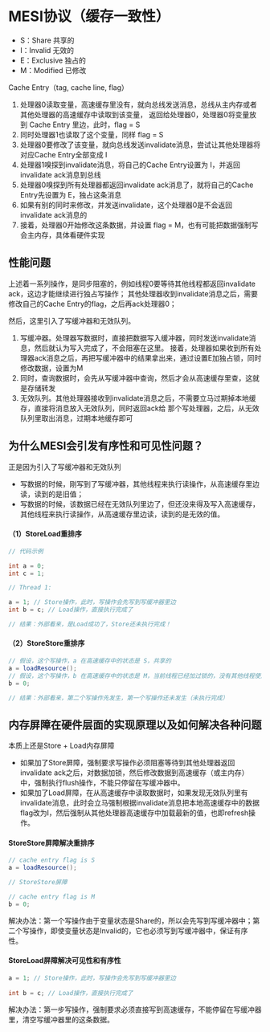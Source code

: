 # MESI协议（缓存一致性）

- S：Share 共享的
- I：Invalid 无效的
- E：Exclusive 独占的
- M：Modified 已修改

Cache Entry（tag, cache line, flag）

1. 处理器0读取变量，高速缓存里没有，就向总线发送消息，总线从主内存或者其他处理器的高速缓存中读取到该变量，
返回给处理器0，处理器0将变量放到 Cache Entry 里边，此时，flag = S
2. 同时处理器1也读取了这个变量，同样 flag = S
3. 处理器0要修改了该变量，就向总线发送invalidate消息，尝试让其他处理器将对应Cache Entry全部变成 I
4. 处理器1嗅探到invalidate消息，将自己的Cache Entry设置为 I，并返回invalidate ack消息到总线
5. 处理器0嗅探到所有处理器都返回invalidate ack消息了，就将自己的Cache Entry先设置为 E，独占这条消息
6. 如果有别的同时来修改，并发送invalidate，这个处理器0是不会返回invalidate ack消息的
7. 接着，处理器0开始修改这条数据，并设置 flag = M，也有可能把数据强制写会主内存，具体看硬件实现

## 性能问题

上述着一系列操作，是同步阻塞的，例如线程0要等待其他线程都返回invalidate ack，这边才能继续进行独占写操作；
其他处理器收到invalidate消息之后，需要修改自己的Cache Entry的flag，之后再ack处理器0；

然后，这里引入了写缓冲器和无效队列。

1. 写缓冲器。处理器写数据时，直接把数据写入缓冲器，同时发送invalidate消息，然后就认为写入完成了，不会阻塞在这里。
   接着，处理器如果收到所有处理器ack消息之后，再把写缓冲器中的结果拿出来，通过设置E加独占锁，同时修改数据，设置为M
2. 同时，查询数据时，会先从写缓冲器中查询，然后才会从高速缓存里查，这就是存储转发
3. 无效队列。其他处理器接收到invalidate消息之后，不需要立马过期掉本地缓存，直接将消息放入无效队列，同时返回ack给
   那个写处理器，之后，从无效队列里取出消息，过期本地缓存即可

## 为什么MESI会引发有序性和可见性问题？

正是因为引入了写缓冲器和无效队列

- 写数据的时候，刚写到了写缓冲器，其他线程来执行读操作，从高速缓存里边读，读到的是旧值；
- 写数据的时候，该数据已经在无效队列里边了，但还没来得及写入高速缓存，其他线程来执行读操作，从高速缓存里边读，读到的是无效的值。

#### （1）StoreLoad重排序

```java
// 代码示例

int a = 0;
int c = 1;

// Thread 1:

a = 1; // Store操作，此时，写操作会先写到写缓冲器里边
int b = c; // Load操作，直接执行完成了

// 结果：外部看来，是Load成功了，Store还未执行完成！
```

#### （2）StoreStore重排序

```java
// 假设，这个写操作，a 在高速缓存中的状态是 S，共享的
a = loadResource();
// 假设，这个写操作，b 在高速缓存中的状态是 M，当前线程已经加过锁的，没有其他线程使用这个变量，可以直接写到高速缓存
b = 0;

// 结果：外部看来，第二个写操作先发生，第一个写操作还未发生（未执行完成）
```

## 内存屏障在硬件层面的实现原理以及如何解决各种问题

本质上还是Store + Load内存屏障

- 如果加了Store屏障，强制要求写操作必须阻塞等待到其他处理器返回invalidate ack之后，对数据加锁，然后修改数据到高速缓存（或主内存）中，强制执行flush操作，不能只停留在写缓冲器中。
- 如果加了Load屏障，在从高速缓存中读取数据时，如果发现无效队列里有invalidate消息，此时会立马强制根据invalidate消息把本地高速缓存中的数据flag改为I，然后强制从其他处理器高速缓存中加载最新的值，也即refresh操作。

#### StoreStore屏障解决重排序

```java
// cache entry flag is S
a = loadResource();

// StoreStore屏障

// cache entry flag is M
b = 0;
```

解决办法：第一个写操作由于变量状态是Share的，所以会先写到写缓冲器中；第二个写操作，即使变量状态是Invalid的，它也必须写到写缓冲器中，保证有序性。

#### StoreLoad屏障解决可见性和有序性

```java
a = 1; // Store操作，此时，写操作会先写到写缓冲器里边
        
int b = c; // Load操作，直接执行完成了
```

解决办法：第一步写操作，强制要求必须直接写到高速缓存，不能停留在写缓冲器里，清空写缓冲器里的这条数据。

